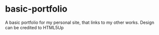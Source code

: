 # basic-portfolio
A basic portfolio for my personal site, that links to my other works. 
Design can be credited to HTML5Up 
